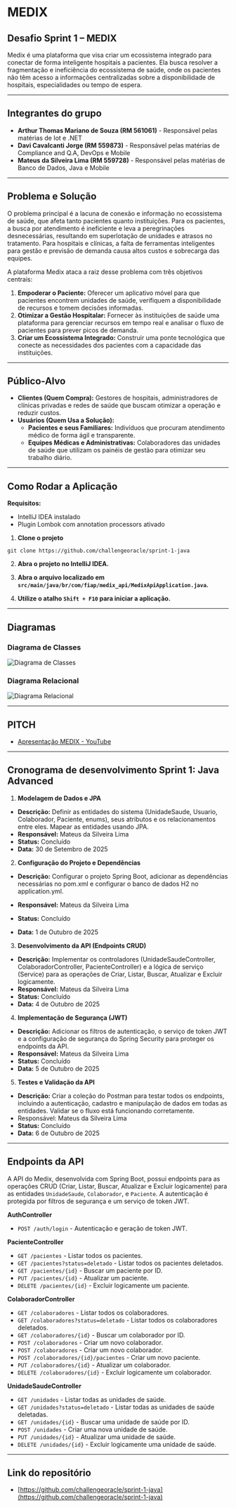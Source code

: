 # MEDIX
## Desafio Sprint 1 – MEDIX
Medix é uma plataforma que visa criar um ecossistema integrado para conectar de forma inteligente hospitais a pacientes. Ela busca resolver a fragmentação e ineficiência do ecossistema de saúde, onde os pacientes não têm acesso a informações centralizadas sobre a disponibilidade de hospitais, especialidades ou tempo de espera.

---
## Integrantes do grupo
* **Arthur Thomas Mariano de Souza (RM 561061)** - Responsável pelas matérias de Iot e .NET
* **Davi Cavalcanti Jorge (RM 559873)** - Responsável pelas matérias de Compliance and Q.A, DevOps e Mobile
* **Mateus da Silveira Lima (RM 559728)** - Responsável pelas matérias de Banco de Dados, Java e Mobile

---
## Problema e Solução
O problema principal é a lacuna de conexão e informação no ecossistema de saúde, que afeta tanto pacientes quanto instituições. Para os pacientes, a busca por atendimento é ineficiente e leva a peregrinações desnecessárias, resultando em superlotação de unidades e atrasos no tratamento. Para hospitais e clínicas, a falta de ferramentas inteligentes para gestão e previsão de demanda causa altos custos e sobrecarga das equipes.

A plataforma Medix ataca a raiz desse problema com três objetivos centrais:
1.  **Empoderar o Paciente:** Oferecer um aplicativo móvel para que pacientes encontrem unidades de saúde, verifiquem a disponibilidade de recursos e tomem decisões informadas.
2.  **Otimizar a Gestão Hospitalar:** Fornecer às instituições de saúde uma plataforma para gerenciar recursos em tempo real e analisar o fluxo de pacientes para prever picos de demanda.
3.  **Criar um Ecossistema Integrado:** Construir uma ponte tecnológica que conecte as necessidades dos pacientes com a capacidade das instituições.

---
## Público-Alvo
* **Clientes (Quem Compra):** Gestores de hospitais, administradores de clínicas privadas e redes de saúde que buscam otimizar a operação e reduzir custos.
* **Usuários (Quem Usa a Solução):**
    * **Pacientes e seus Familiares:** Indivíduos que procuram atendimento médico de forma ágil e transparente.
    * **Equipes Médicas e Administrativas:** Colaboradores das unidades de saúde que utilizam os painéis de gestão para otimizar seu trabalho diário.

---
## Como Rodar a Aplicação

**Requisitos:**

- IntelliJ IDEA instalado
- Plugin Lombok com annotation processors ativado

1. **Clone o projeto**
```
git clone https://github.com/challengeoracle/sprint-1-java
``` 

2. **Abra o projeto no IntelliJ IDEA.**

3. **Abra o arquivo localizado em `src/main/java/br/com/fiap/medix_api/MedixApiApplication.java`.**

4. **Utilize o atalho `Shift + F10` para iniciar a aplicação.**

---
## Diagramas
### Diagrama de Classes
![Diagrama de Classes](https://media.discordapp.net/attachments/1425081254931337280/1425081292579409950/diagrama-de-classes.drawio.png?ex=68e649e0&is=68e4f860&hm=7cfb9f353fcca4ac7ada440d5b3139c1aff3fb79a66b2f16ee9a7ea213a5ffb1&=&format=webp&quality=lossless&width=657&height=702)

### Diagrama Relacional
![Diagrama Relacional](https://media.discordapp.net/attachments/1425081254931337280/1425081494497398814/image.png?ex=68e64a11&is=68e4f891&hm=e3d50826ee3cfcef945e46cdd5febbd23205b9f2a0f0599723909b83946a7545&=&format=webp&quality=lossless)

---
## PITCH
- [Apresentação MEDIX - YouTube](https://www.youtube.com/watch?v=example_video_link)

---

## Cronograma de desenvolvimento Sprint 1: Java Advanced


1. **Modelagem de Dados e JPA**

- **Descrição:** Definir as entidades do sistema (UnidadeSaude, Usuario, Colaborador, Paciente, enums), seus atributos e os relacionamentos entre eles. Mapear as entidades usando JPA.
- **Responsável:** Mateus da Silveira Lima
- **Status:** Concluído
- **Data:** 30 de Setembro de 2025

2. **Configuração do Projeto e Dependências**

- **Descrição:** Configurar o projeto Spring Boot, adicionar as dependências necessárias no pom.xml e configurar o banco de dados H2 no application.yml.

- **Responsável:** Mateus da Silveira Lima

- **Status:** Concluído

- **Data:** 1 de Outubro de 2025

3. **Desenvolvimento da API (Endpoints CRUD)**

- **Descrição:** Implementar os controladores (UnidadeSaudeController, ColaboradorController, PacienteController) e a lógica de serviço (Service) para as operações de Criar, Listar, Buscar, Atualizar e Excluir logicamente.
- **Responsável:** Mateus da Silveira Lima
- **Status:** Concluído
- **Data:** 4 de Outubro de 2025

4. **Implementação de Segurança (JWT)**

- **Descrição:** Adicionar os filtros de autenticação, o serviço de token JWT e a configuração de segurança do Spring Security para proteger os endpoints da API.
- **Responsável:** Mateus da Silveira Lima
- **Status:** Concluído
- **Data:** 5 de Outubro de 2025


5. **Testes e Validação da API**

- **Descrição:** Criar a coleção do Postman para testar todos os endpoints, incluindo a autenticação, cadastro e manipulação de dados em todas as entidades. Validar se o fluxo está funcionando corretamente.
- Responsável: Mateus da Silveira Lima
- **Status:** Concluído
- **Data:** 6 de Outubro de 2025

---

## Endpoints da API
A API do Medix, desenvolvida com Spring Boot, possui endpoints para as operações CRUD (Criar, Listar, Buscar, Atualizar e Excluir logicamente) para as entidades `UnidadeSaude`, `Colaborador`, e `Paciente`. A autenticação é protegida por filtros de segurança e um serviço de token JWT.

**AuthController**
* `POST /auth/login` - Autenticação e geração de token JWT.

**PacienteController**
* `GET /pacientes` - Listar todos os pacientes.
* `GET /pacientes?status=deletado` - Listar todos os pacientes deletados.
* `GET /pacientes/{id}` - Buscar um paciente por ID.
* `PUT /pacientes/{id}` - Atualizar um paciente.
* `DELETE /pacientes/{id}` - Excluir logicamente um paciente.

**ColaboradorController**
* `GET /colaboradores` - Listar todos os colaboradores.
* `GET /colaboradores?status=deletado` - Listar todos os colaboradores deletados.
* `GET /colaboradores/{id}` - Buscar um colaborador por ID.
* `POST /colaboradores` - Criar um novo colaborador.
* `POST /colaboradores` - Criar um novo colaborador.
* `POST /colaboradores/{id}/pacientes` - Criar um novo paciente.
* `PUT /colaboradores/{id}` - Atualizar um colaborador.
* `DELETE /colaboradores/{id}` - Excluir logicamente um colaborador.

**UnidadeSaudeController**
* `GET /unidades` - Listar todas as unidades de saúde.
* `GET /unidades?status=deletado` - Listar todas as unidades de saúde deletadas.
* `GET /unidades/{id}` - Buscar uma unidade de saúde por ID.
* `POST /unidades` - Criar uma nova unidade de saúde.
* `PUT /unidades/{id}` - Atualizar uma unidade de saúde.
* `DELETE /unidades/{id}` - Excluir logicamente uma unidade de saúde.

---
## Link do repositório
- [https://github.com/challengeoracle/sprint-1-java](https://github.com/challengeoracle/sprint-1-java)

